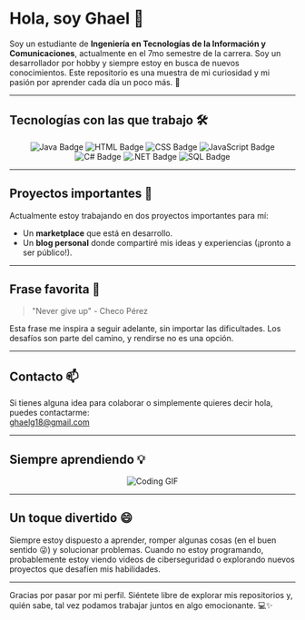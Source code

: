 # Hola, soy Ghael 👋

Soy un estudiante de **Ingeniería en Tecnologías de la Información y Comunicaciones**, actualmente en el 7mo semestre de la carrera. Soy un desarrollador por hobby y siempre estoy en busca de nuevos conocimientos. Este repositorio es una muestra de mi curiosidad y mi pasión por aprender cada día un poco más. 🚀

---

## Tecnologías con las que trabajo 🛠️

<div align="center">
    <img src="https://img.shields.io/badge/Java-ED8B00?style=for-the-badge&logo=java&logoColor=white" alt="Java Badge">
    <img src="https://img.shields.io/badge/HTML5-E34F26?style=for-the-badge&logo=html5&logoColor=white" alt="HTML Badge">
    <img src="https://img.shields.io/badge/CSS3-1572B6?style=for-the-badge&logo=css3&logoColor=white" alt="CSS Badge">
    <img src="https://img.shields.io/badge/JavaScript-F7DF1E?style=for-the-badge&logo=javascript&logoColor=black" alt="JavaScript Badge">
    <img src="https://img.shields.io/badge/C%23-239120?style=for-the-badge&logo=c-sharp&logoColor=white" alt="C# Badge">
    <img src="https://img.shields.io/badge/.NET-512BD4?style=for-the-badge&logo=.net&logoColor=white" alt=".NET Badge">
    <img src="https://img.shields.io/badge/SQL-CC2927?style=for-the-badge&logo=microsoft-sql-server&logoColor=white" alt="SQL Badge">
</div>

---

## Proyectos importantes 📌

Actualmente estoy trabajando en dos proyectos importantes para mí:

- Un **marketplace** que está en desarrollo.
- Un **blog personal** donde compartiré mis ideas y experiencias (¡pronto a ser público!).

---

## Frase favorita 🌟

> "Never give up" - Checo Pérez

Esta frase me inspira a seguir adelante, sin importar las dificultades. Los desafíos son parte del camino, y rendirse no es una opción.

---

## Contacto 📫

Si tienes alguna idea para colaborar o simplemente quieres decir hola, puedes contactarme:  
[ghaelg18@gmail.com](mailto:ghaelg18@gmail.com)

---

## Siempre aprendiendo 💡

<div align="center">
    <img src="https://media.giphy.com/media/13HgwGsXF0aiGY/giphy.gif" alt="Coding GIF">
</div>

---

## Un toque divertido 😄

Siempre estoy dispuesto a aprender, romper algunas cosas (en el buen sentido 😜) y solucionar problemas. Cuando no estoy programando, probablemente estoy viendo videos de ciberseguridad o explorando nuevos proyectos que desafíen mis habilidades.

---

Gracias por pasar por mi perfil. Siéntete libre de explorar mis repositorios y, quién sabe, tal vez podamos trabajar juntos en algo emocionante. 💻✨
